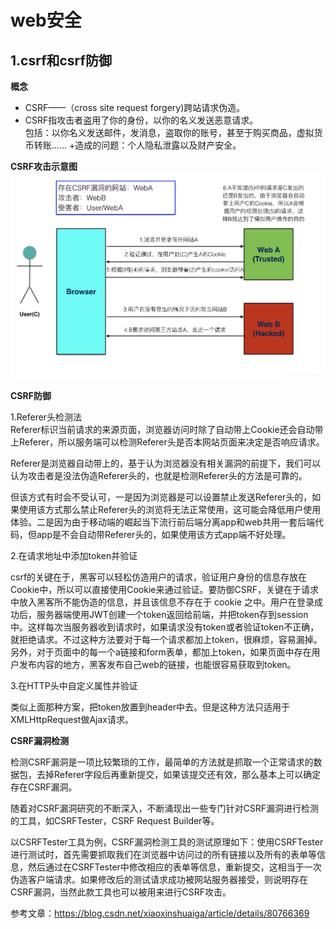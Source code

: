 # web安全

## 1.csrf和csrf防御
**概念**
+ CSRF——（cross site request forgery)跨站请求伪造。
+ CSRF指攻击者盗用了你的身份，以你的名义发送恶意请求。  
包括：以你名义发送邮件，发消息，盗取你的账号，甚至于购买商品，虚拟货币转账......
+造成的问题：个人隐私泄露以及财产安全。

**CSRF攻击示意图**
![攻击示意图](../images/csrf.png)

**CSRF防御**  

1.Referer头检测法  
Referer标识当前请求的来源页面，浏览器访问时除了自动带上Cookie还会自动带上Referer，所以服务端可以检测Referer头是否本网站页面来决定是否响应请求。

Referer是浏览器自动带上的，基于认为浏览器没有相关漏洞的前提下，我们可以认为攻击者是没法伪造Referer头的，也就是检测Referer头的方法是可靠的。

但该方式有时会不受认可，一是因为浏览器是可以设置禁止发送Referer头的，如果使用该方式那么禁止Referer头的浏览将无法正常使用，这可能会降低用户使用体验。二是因为由于移动端的崛起当下流行前后端分离app和web共用一套后端代码，但app是不会自动带Referer头的，如果使用该方式app端不好处理。

2.在请求地址中添加token并验证

csrf的关键在于，黑客可以轻松仿造用户的请求，验证用户身份的信息存放在Cookie中，所以可以直接使用Cookie来通过验证。要防御CSRF，关键在于请求中放入黑客所不能伪造的信息，并且该信息不存在于 cookie 之中。用户在登录成功后，服务器端使用JWT创建一个token返回给前端，并把token存到session中。这样每次当服务器收到请求时，如果请求没有token或者验证token不正确，就拒绝请求。不过这种方法要对于每一个请求都加上token，很麻烦，容易漏掉。另外，对于页面中的每一个a链接和form表单，都加上token，如果页面中存在用户发布内容的地方，黑客发布自己web的链接，也能很容易获取到token。

3.在HTTP头中自定义属性并验证

类似上面那种方案，把token放置到header中去。但是这种方法只适用于XMLHttpRequest做Ajax请求。

**CSRF漏洞检测**  

检测CSRF漏洞是一项比较繁琐的工作，最简单的方法就是抓取一个正常请求的数据包，去掉Referer字段后再重新提交，如果该提交还有效，那么基本上可以确定存在CSRF漏洞。   

随着对CSRF漏洞研究的不断深入，不断涌现出一些专门针对CSRF漏洞进行检测的工具，如CSRFTester，CSRF Request Builder等。  

以CSRFTester工具为例，CSRF漏洞检测工具的测试原理如下：使用CSRFTester进行测试时，首先需要抓取我们在浏览器中访问过的所有链接以及所有的表单等信息，然后通过在CSRFTester中修改相应的表单等信息，重新提交，这相当于一次伪造客户端请求。如果修改后的测试请求成功被网站服务器接受，则说明存在CSRF漏洞，当然此款工具也可以被用来进行CSRF攻击。

参考文章：https://blog.csdn.net/xiaoxinshuaiga/article/details/80766369

